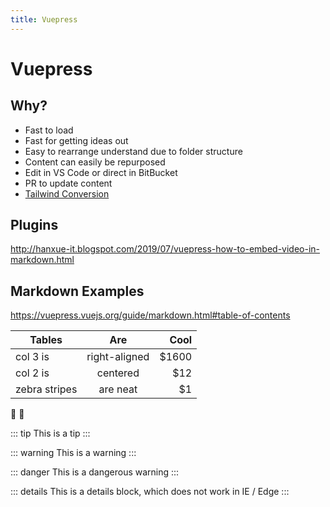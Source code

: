 ```yaml
---
title: Vuepress
---
```


# Vuepress

## Why?

- Fast to load
- Fast for getting ideas out
- Easy to rearrange understand due to folder structure
- Content can easily be repurposed
- Edit in VS Code or direct in BitBucket
- PR to update content
- [Tailwind Conversion](https://dev.to/vuevixens/build-a-beautiful-website-with-vuepress-and-tailwindcss--3a03)

## Plugins

http://hanxue-it.blogspot.com/2019/07/vuepress-how-to-embed-video-in-markdown.html

## Markdown Examples

https://vuepress.vuejs.org/guide/markdown.html#table-of-contents

| Tables        |      Are      |   Cool |
| ------------- | :-----------: | -----: |
| col 3 is      | right-aligned | \$1600 |
| col 2 is      |   centered    |   \$12 |
| zebra stripes |   are neat    |    \$1 |

:tada: :100:

::: tip
This is a tip
:::

::: warning
This is a warning
:::

::: danger
This is a dangerous warning
:::

::: details
This is a details block, which does not work in IE / Edge
:::
